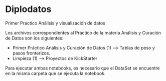 # Diplodatos
Primer Practico Análisis y visualización de datos

Los archivos correspondientes al Práctico de la materia Análisis y Curación de Datos son los siguientes:
* Primer Práctico Análisis y Curación de Datos (1) --> Tablas de peso y pasos fronterizos.
* Limpieza (1) --> Proyectos de KickStarter

Para ejecutar ambas notebooks, es necesario que el DataSet se encuentre en la misma carpeta que se ejecuta la notebook.
